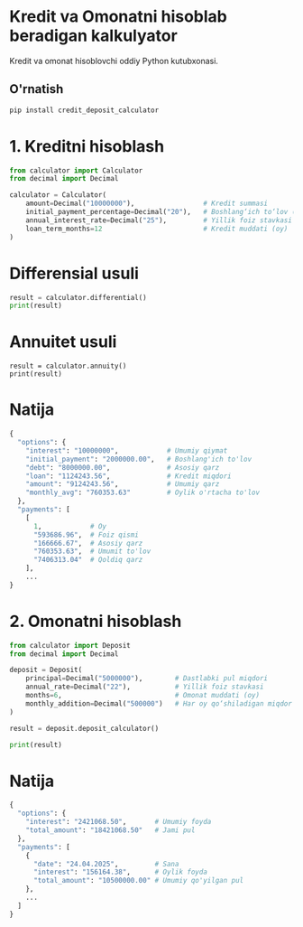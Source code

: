 # Kredit va Omonatni hisoblab beradigan kalkulyator

Kredit va omonat hisoblovchi oddiy Python kutubxonasi.


## O'rnatish

```bash
pip install credit_deposit_calculator
```


# 1. Kreditni hisoblash

```python
from calculator import Calculator
from decimal import Decimal

calculator = Calculator(
    amount=Decimal("10000000"),                 # Kredit summasi
    initial_payment_percentage=Decimal("20"),   # Boshlang‘ich to‘lov (%)
    annual_interest_rate=Decimal("25"),         # Yillik foiz stavkasi
    loan_term_months=12                         # Kredit muddati (oy)
)
```

# Differensial usuli

```python
result = calculator.differential()
print(result)
```

# Annuitet usuli
```
result = calculator.annuity()
print(result)
```

# Natija
```python
{
  "options": {
    "interest": "10000000",            # Umumiy qiymat  
    "initial_payment": "2000000.00",   # Boshlang'ich to'lov
    "debt": "8000000.00",              # Asosiy qarz
    "loan": "1124243.56",              # Kredit miqdori 
    "amount": "9124243.56",            # Umumiy qarz
    "monthly_avg": "760353.63"         # Oylik o'rtacha to'lov
  },
  "payments": [
    [
      1,            # Oy
      "593686.96",  # Foiz qismi
      "166666.67",  # Asosiy qarz
      "760353.63",  # Umumit to'lov
      "7406313.04"  # Qoldiq qarz
    ],
    ...
}
```



# 2. Omonatni hisoblash
```python
from calculator import Deposit
from decimal import Decimal

deposit = Deposit(
    principal=Decimal("5000000"),        # Dastlabki pul miqdori
    annual_rate=Decimal("22"),           # Yillik foiz stavkasi
    months=6,                            # Omonat muddati (oy)
    monthly_addition=Decimal("500000")   # Har oy qo‘shiladigan miqdor
)

result = deposit.deposit_calculator()

print(result)
```

# Natija

```python
{
  "options": {
    "interest": "2421068.50",       # Umumiy foyda
    "total_amount": "18421068.50"   # Jami pul
  },
  "payments": [
    {
      "date": "24.04.2025",         # Sana
      "interest": "156164.38",      # Oylik foyda
      "total_amount": "10500000.00" # Umumiy qo'yilgan pul
    },
    ...
  ]
}
```




